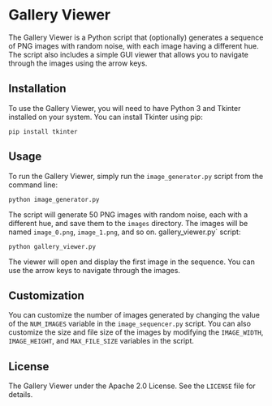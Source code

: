 # Gallery Viewer

The Gallery Viewer is a Python script that (optionally) generates a sequence of PNG images with random noise, with each image having a different hue. The script also includes a simple GUI viewer that allows you to navigate through the images using the arrow keys.

## Installation

To use the Gallery Viewer, you will need to have Python 3 and Tkinter installed on your system. You can install Tkinter using pip:

```
pip install tkinter
```

## Usage

To run the Gallery Viewer, simply run the `image_generator.py` script from the command line:

```
python image_generator.py
```

The script will generate 50 PNG images with random noise, each with a different hue, and save them to the `images` directory. The images will be named `image_0.png`, `image_1.png`, and so on.
gallery_viewer.py` script:

```
python gallery_viewer.py
```

The viewer will open and display the first image in the sequence. You can use the arrow keys to navigate through the images.

## Customization

You can customize the number of images generated by changing the value of the `NUM_IMAGES` variable in the `image_sequencer.py` script. You can also customize the size and file size of the images by modifying the `IMAGE_WIDTH`, `IMAGE_HEIGHT`, and `MAX_FILE_SIZE` variables in the script.

## License

The Gallery Viewer under the Apache 2.0 License. See the `LICENSE` file for details.
